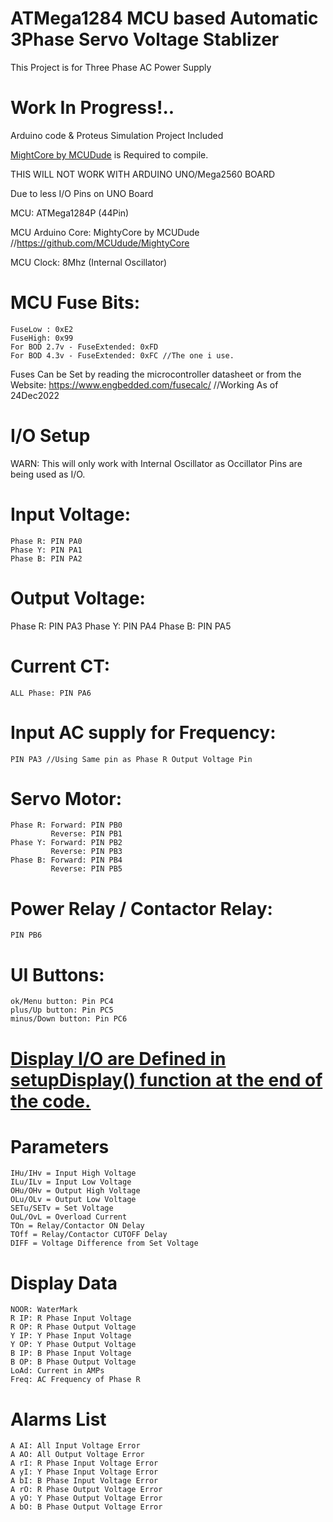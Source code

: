 # ATMega1284 MCU based Automatic 3Phase Servo Voltage Stablizer
This Project is for Three Phase AC Power Supply

# Work In Progress!..

Arduino code & Proteus Simulation Project Included

[MightCore by MCUDude](https://github.com/MCUdude/MightyCore) is Required to compile.



THIS WILL NOT WORK WITH ARDUINO UNO/Mega2560 BOARD


Due to less I/O Pins on UNO Board

MCU: ATMega1284P (44Pin)


MCU Arduino Core: MightyCore by MCUDude //https://github.com/MCUdude/MightyCore


MCU Clock: 8Mhz (Internal Oscillator)

# MCU Fuse Bits: 

    FuseLow : 0xE2
    FuseHigh: 0x99
    For BOD 2.7v - FuseExtended: 0xFD
    For BOD 4.3v - FuseExtended: 0xFC //The one i use.

Fuses Can be Set by reading the microcontroller datasheet or from the Website: https://www.engbedded.com/fusecalc/   //Working As of 24Dec2022

# I/O Setup

WARN: This will only work with Internal Oscillator as Occillator Pins are being used as I/O.

# Input Voltage: 

    Phase R: PIN PA0
    Phase Y: PIN PA1
    Phase B: PIN PA2
# Output Voltage: 

Phase R: PIN PA3
Phase Y: PIN PA4
Phase B: PIN PA5

# Current CT:

    ALL Phase: PIN PA6

# Input AC supply for Frequency:

    PIN PA3 //Using Same pin as Phase R Output Voltage Pin
                                                                 
# Servo Motor: 

    Phase R: Forward: PIN PB0
             Reverse: PIN PB1
    Phase Y: Forward: PIN PB2
             Reverse: PIN PB3
    Phase B: Forward: PIN PB4
             Reverse: PIN PB5

# Power Relay / Contactor Relay:

    PIN PB6                        

# UI Buttons:


    ok/Menu button: Pin PC4
    plus/Up button: Pin PC5
    minus/Down button: Pin PC6

# [Display I/O are Defined in setupDisplay() function at the end of the code.](https://github.com/saini999/004-3PH-SERVO-ATMega1284P/blob/master/004-3PH-SERVO-ATMega1284P.ino#L1078)

# Parameters

    IHu/IHv = Input High Voltage
    ILu/ILv = Input Low Voltage
    OHu/OHv = Output High Voltage
    OLu/OLv = Output Low Voltage
    SETu/SETv = Set Voltage
    OuL/OvL = Overload Current
    TOn = Relay/Contactor ON Delay
    TOff = Relay/Contactor CUTOFF Delay
    DIFF = Voltage Difference from Set Voltage

# Display Data

    NOOR: WaterMark
    R IP: R Phase Input Voltage
    R OP: R Phase Output Voltage
    Y IP: Y Phase Input Voltage
    Y OP: Y Phase Output Voltage
    B IP: B Phase Input Voltage
    B OP: B Phase Output Voltage
    LoAd: Current in AMPs
    Freq: AC Frequency of Phase R        
    
# Alarms List
    A AI: All Input Voltage Error
    A AO: All Output Voltage Error
    A rI: R Phase Input Voltage Error
    A yI: Y Phase Input Voltage Error
    A bI: B Phase Input Voltage Error
    A rO: R Phase Output Voltage Error
    A yO: Y Phase Output Voltage Error
    A bO: B Phase Output Voltage Error
